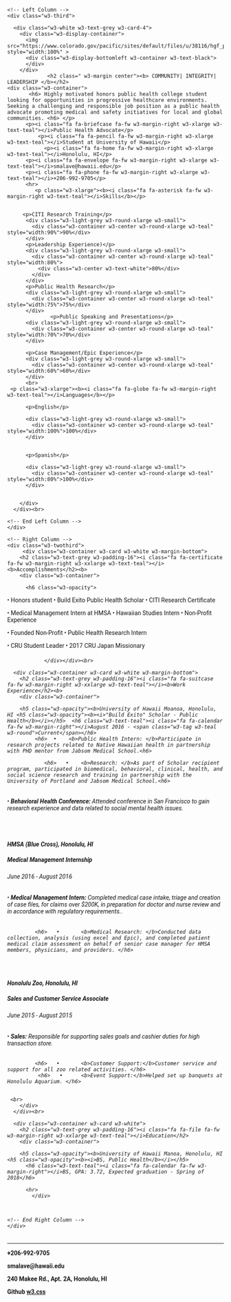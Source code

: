 

<title>Resume Template</title>
<meta charset="UTF-8">
<meta name="viewport" content="width=device-width, initial-scale=1">
<link rel="stylesheet" href="https://www.w3schools.com/w3css/4/w3.css">
<link rel='stylesheet' href='https://fonts.googleapis.com/css?family=Roboto'>
<link rel="stylesheet" href="https://cdnjs.cloudflare.com/ajax/libs/font-awesome/4.7.0/css/font-awesome.min.css">
<style>
html,body,h1,h2,h3,h4,h5,h6 {font-family: "Roboto", sans-serif}
</style>
<body class="w3- blue-grey ">

<!-- Page Container -->
<div class="w3-content w3-margin-top" style="max-width:1800px;">


  <!-- The Grid -->
  <div class="w3-row-padding">
  
  
  
    <!-- Left Column -->
    <div class="w3-third">
    
      <div class="w3-white w3-text-grey w3-card-4">
        <div class="w3-display-container">
          <img src="https://www.colorado.gov/pacific/sites/default/files/u/38116/hgf_public_health_word_cloud_2.jpg" style="width:100%" >
          <div class="w3-display-bottomleft w3-container w3-text-black">
          </div>
        </div>
           		 <h2 class=" w3-margin center"><b> COMMUNITY| INTEGRITY| LEADERSHIP </b></h2>
    <div class="w3-container">
           <h6> Highly motivated honors public health college student looking for opportunities in progressive healthcare environments. Seeking a challenging and responsible job position as a public health advocate promoting medical and safety initiatives for local and global communities. <h6> </p>
          <p><i class="fa fa-briefcase fa-fw w3-margin-right w3-xlarge w3-text-teal"></i>Public Health Advocate</p>
              <p><i class="fa fa-pencil fa-fw w3-margin-right w3-xlarge w3-text-teal"></i>Student at University of Hawaii</p>
                <p><i class="fa fa-home fa-fw w3-margin-right w3-xlarge w3-text-teal"></i>Honolulu, HI</p>
          <p><i class="fa fa-envelope fa-fw w3-margin-right w3-xlarge w3-text-teal"></i>smalave@hawaii.edu</p>
          <p><i class="fa fa-phone fa-fw w3-margin-right w3-xlarge w3-text-teal"></i>+206-992-9705</p>
          <hr>
             <p class="w3-xlarge"><b><i class="fa fa-asterisk fa-fw w3-margin-right w3-text-teal"></i>Skills</b></p>
        
        
         <p>CITI Research Training</p>
          <div class="w3-light-grey w3-round-xlarge w3-small">
            <div class="w3-container w3-center w3-round-xlarge w3-teal" style="width:90%">90%</div>
          </div>
          <p>Leadership Experience)</p>
          <div class="w3-light-grey w3-round-xlarge w3-small">
            <div class="w3-container w3-center w3-round-xlarge w3-teal" style="width:80%">
              <div class="w3-center w3-text-white">80%</div>
            </div>
          </div>
          <p>Public Health Research</p>
          <div class="w3-light-grey w3-round-xlarge w3-small">
            <div class="w3-container w3-center w3-round-xlarge w3-teal" style="width:75%">75%</div>
          </div>
                  <p>Public Speaking and Presentations</p>
          <div class="w3-light-grey w3-round-xlarge w3-small">
            <div class="w3-container w3-center w3-round-xlarge w3-teal" style="width:70%">70%</div>
          </div>
        
          <p>Case Management/Epic Experience</p>
          <div class="w3-light-grey w3-round-xlarge w3-small">
            <div class="w3-container w3-center w3-round-xlarge w3-teal" style="width:60%">60%</div>
          </div>
          <br>
     <p class="w3-xlarge"><b><i class="fa fa-globe fa-fw w3-margin-right w3-text-teal"></i>Languages</b></p>
        
          <p>English</p>
     
          <div class="w3-light-grey w3-round-xlarge w3-small">
            <div class="w3-container w3-center w3-round-xlarge w3-teal" style="width:100%">100%</div>
          </div>
     
          
          <p>Spanish</p>
     
          <div class="w3-light-grey w3-round-xlarge w3-small">
            <div class="w3-container w3-center w3-round-xlarge w3-teal" style="width:80%">100%</div>
          </div>

        
        </div>
      </div><br>

    <!-- End Left Column -->
    </div>

    <!-- Right Column -->
    <div class="w3-twothird">
         <div class="w3-container w3-card w3-white w3-margin-bottom">
        <h2 class="w3-text-grey w3-padding-16"><i class="fa fa-certificate fa-fw w3-margin-right w3-xxlarge w3-text-teal"></i><b>Accomplishments</h2><b>
        <div class="w3-container">
        
          <h6 class="w3-opacity">    
•	Honors student
•	Build Exito Public Health Scholar
•	CITI Research Certificate	 <p>•	Medical Management Intern at HMSA
•	Hawaiian Studies Intern
•	Non-Profit Experience	  <p>
•	Founded Non-Profit 
•	Public Health Research Intern <p>
•	CRU Student Leader
•	2017 CRU Japan Missionary <h6> <p>
       
                </div></div><br>

      <div class="w3-container w3-card w3-white w3-margin-bottom">
        <h2 class="w3-text-grey w3-padding-16"><i class="fa fa-suitcase fa-fw w3-margin-right w3-xxlarge w3-text-teal"></i><b>Work Experience</h2><b>
        <div class="w3-container">
        
        <h5 class="w3-opacity"><b>University of Hawaii Moanoa, Honolulu, HI <h5 class="w3-opacity"><b><i>"Build Exito" Scholar - Public Health</b></i></h5>  <h6 class="w3-text-teal"><i class="fa fa-calendar fa-fw w3-margin-right"></i>August 2016 - <span class="w3-tag w3-teal w3-round">Current</span></h6>
             <h6>  •	<b>Public Health Intern: </b>Participate in research projects related to Native Hawaiian health in partnership with PHD mentor from Jabsom Medical School.<h6>
            
                <h6>   •	<b>Research: </b>As part of Scholar recipient program, participated in biomedical, behavioral, clinical, health, and social science research and training in partnership with the University of Portland and Jabsom Medical School.<h6>
                
           
  <h6>   •		<b>Behavioral Health Conference: </b> Attended conference in San Francisco to gain research experience and data related to social mental health issues.</h6>
 <br>
 <h5><b>HMSA (Blue Cross), Honolulu, HI

  <h5 class="w3-opacity"><b><i> Medical Management Internship</b></i></h5> 
  </h5>  <h6 class="w3-text-teal"><i class="fa fa-calendar fa-fw w3-margin-right"></i>June 2016 - August 2016</h6>         
           
   <h6>   •	<b>Medical Management Intern:</b></i> Completed medical case intake, triage and creation of case files, for claims over $200K, in preparation for doctor and nurse review and in accordance with regulatory requirements..<h6>
                
             <h6>   •		<b>Medical Research: </b>Conducted data collection, analysis (using excel and Epic), and completed patient medical claim assessment on behalf of senior case manager for HMSA members, physicians, and providers. </h6>
 <br>
<h5><b>Honolulu Zoo, Honolulu, HI <h5 class="w3-opacity"><b><i> Sales and Customer Service Associate<b></i></h5> 
  </h5>  <h6 class="w3-text-teal"><i class="fa fa-calendar fa-fw w3-margin-right"></i>June 2015 - August 2015</h6>         
           
   <h6>   •	<b> Sales:</b></i> Responsible for supporting sales goals and cashier duties for high transaction store.<h6>
                
             <h6>   •		<b>Customer Support:</b>Customer service and support for all zoo related activities. </h6>
              <h6>   •		<b>Event Support:</b>Helped set up banquets at Honolulu Aquarium. </h6>
             
       
     <br>
        </div>
      </div><br>

      <div class="w3-container w3-card w3-white">
        <h2 class="w3-text-grey w3-padding-16"><i class="fa fa-file fa-fw w3-margin-right w3-xxlarge w3-text-teal"></i>Education</h2>
        <div class="w3-container">
          
        <h5 class="w3-opacity"><b>University of Hawaii Manoa, Honolulu, HI <h5 class="w3-opacity"><b><i>BS, Public Health</b></i></h5>  
          <h6 class="w3-text-teal"><i class="fa fa-calendar fa-fw w3-margin-right"></i>BS, GPA: 3.72, Expected graduation - Spring of 2018</h6>
         
          <hr>
            </div>
            


    <!-- End Right Column -->
    </div>
    
  <!-- End Grid -->
  </div>
  
  <!-- End Page Container -->
</div>

<footer class="w3-container w3-teal w3-center w3-margin-top">
<hr>
  <i class="fa fa-linkedin w3-hover-opacity"></i>         <P> <i class="fa fa-phone fa-fw w3-margin-left w3-xlarge w3-text-white w3-xlarge"></i>+206-992-9705</p>
  <P> <i class="fa fa-envelope fa-fw w3-margin-left w3-xlarge w3-text-white w3-xlarge"></i>smalave@hawaii.edu</p>
   <P> <i class="fa fa-home fa-fw w3-margin-left w3-xlarge w3-text-white w3-xlarge"></i>240 Makee Rd., Apt. 2A, Honolulu, HI</p>

  
  <p>Github <a href="https://www.w3schools.com/w3css/default.asp" target="_blank">w3.css</a></p>
</footer>

</body>
</html>
